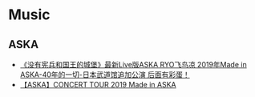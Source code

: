 # Music

## ASKA
* [《没有宪兵和国王的城堡》最新Live版ASKA RYO飞鸟凉 2019年Made in ASKA-40年的一切-日本武道馆追加公演 后面有彩蛋！](https://www.bilibili.com/video/BV1bE411275X)
* [【ASKA】CONCERT TOUR 2019 Made in ASKA](https://www.bilibili.com/video/BV1YJ411q7p3)
